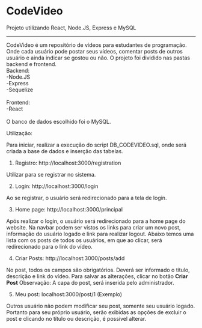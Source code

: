 # CodeVideo
Projeto utilizando React, Node.JS,  Express e MySQL
<hr>

CodeVideo é um repositório de vídeos para estudantes de programação. Onde cada usuário pode postar seus vídeos, comentar posts de outros usuário e ainda indicar se gostou ou não.
O projeto foi dividido nas pastas backend e frontend.<br>
Backend:<br>
-Node.JS<br>
-Express<br>
-Sequelize<br>
<br>
Frontend:<br>
-React<br>
<br>
O banco de dados escolhido foi o MySQL.

Utilização:

Para iniciar, realizar a execução do script DB_CODEVIDEO.sql, onde será criada a base de dados e inserção das tabelas.

1. Registro: http://localhost:3000/registration

Utilizar para se registrar no sistema.

2. Login: http://localhost:3000/login

Ao se registrar, o usuário será redirecionado para a tela de login.

3. Home page: http://localhost:3000/principal

Após realizar o login, o usuário será redirecionado para a home page do website. Na navbar podem ser vistos os links para criar um novo post, informação do usuário logado e link para realizar logout.
Abaixo temos uma lista com os posts de todos os usuários, em que ao clicar, será redirecionado para o link do vídeo.

4. Criar Posts: http://localhost:3000/posts/add

No post, todos os campos são obrigatórios. Deverá ser informado o título, descrição e link do vídeo. Para salvar as alterações, clicar no botão <b>Criar Post</b>
Observação: A capa do post, será inserida pelo administrador.

5. Meu post: localhost:3000/post/1 (Exemplo)

Outros usuário não podem modificar seu post, somente seu usuário logado. Portanto para seu próprio usuário, serão exibidas as opções de excluir o post e clicando no título ou descrição, é possível alterar.
